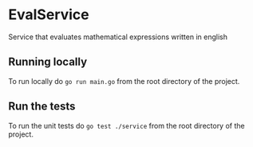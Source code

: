 # EvalService
Service that evaluates mathematical expressions written in english

## Running locally
To run locally do `go run main.go` from the root directory of the project.

## Run the tests
To run the unit tests do `go test ./service` from the root directory of the project.